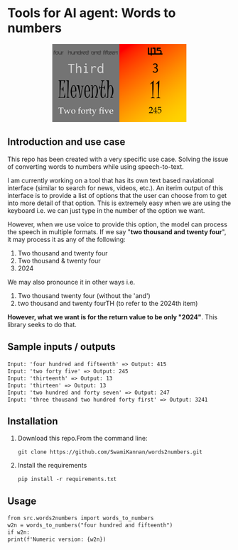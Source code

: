# Tools for AI agent: Words to numbers
<p align= 'center'>
  <img src = "images/cover.png" width=60%>
</p>

## Introduction and use case
This repo has been created with a very specific use case. Solving the issue of converting words to numbers while using speech-to-text.

I am currently working on a tool that has its own text based naviational interface (similar to search for news, videos, etc.). An iterim output of this interface is to provide a list of options that the user can choose from to get into more detail of that option. 
This is extremely easy when we are using the keyboard i.e. we can just type in the number of the option we want. 

However, when we use voice to provide this option, the model can process the speech in multiple formats. If we say "**two thousand and twenty four**", it may process it as any of the following:
1. Two thousand and twenty four
2. Two thousand & twenty four
3. 2024

We may also pronounce it in other ways i.e.
1. Two thousand twenty four (without the 'and')
2. two thousand and twenty fourTH (to refer to the 2024th item)

**However, what we want is for the return value to be only  "2024"**. This library seeks to do that.

## Sample inputs / outputs
```
Input: 'four hundred and fifteenth' => Output: 415
Input: 'two forty five' => Output: 245
Input: 'thirteenth' => Output: 13
Input: 'thirteen' => Output: 13
Input: 'two hundred and forty seven' => Output: 247
Input: 'three thousand two hundred forty first' => Output: 3241
```
## Installation
1. Download this repo.From the command line:
    ```
    git clone https://github.com/SwamiKannan/words2numbers.git
    ```
2. Install the requirements
   ```
   pip install -r requirements.txt
   ```
## Usage
```
from src.words2numbers import words_to_numbers
w2n = words_to_numbers("four hundred and fifteenth")
if w2n:
print(f'Numeric version: {w2n})
```
